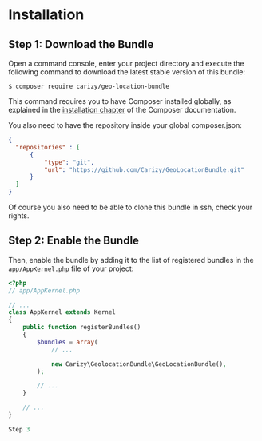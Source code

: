 Installation
============
Step 1: Download the Bundle
---------------------------
Open a command console, enter your project directory and execute the
following command to download the latest stable version of this bundle:

```console
$ composer require carizy/geo-location-bundle
```

This command requires you to have Composer installed globally, as explained
in the [installation chapter](https://getcomposer.org/doc/00-intro.md)
of the Composer documentation.

You also need to have the repository inside your global composer.json:

```json
{
  "repositories" : [
      {
          "type": "git",
          "url": "https://github.com/Carizy/GeoLocationBundle.git"
      } 
  ]
}
```
Of course you also need to be able to clone this bundle in ssh, check your rights.

Step 2: Enable the Bundle
-------------------------

Then, enable the bundle by adding it to the list of registered bundles
in the `app/AppKernel.php` file of your project:

```php
<?php
// app/AppKernel.php

// ...
class AppKernel extends Kernel
{
    public function registerBundles()
    {
        $bundles = array(
            // ...

            new Carizy\GeolocationBundle\GeoLocationBundle(),
        );

        // ...
    }

    // ...
}

Step 3
